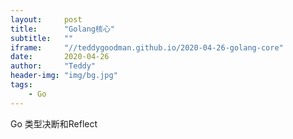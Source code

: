 ```yaml
---
layout:     post
title:      "Golang核心"
subtitle:   ""
iframe:     "//teddygoodman.github.io/2020-04-26-golang-core"
date:       2020-04-26
author:     "Teddy"
header-img: "img/bg.jpg"
tags:
    - Go
---
```



Go 类型决断和Reflect